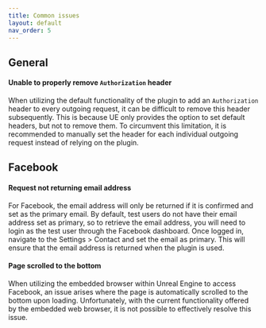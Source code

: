 ```yaml
---
title: Common issues
layout: default
nav_order: 5
---
```


## General
#### Unable to properly remove `Authorization` header
When utilizing the default functionality of the plugin to add an `Authorization` header to every outgoing request, it can be difficult to remove this header subsequently. This is because UE only provides the option to set default headers, but not to remove them. To circumvent this limitation, it is recommended to manually set the header for each individual outgoing request instead of relying on the plugin. 

## Facebook

#### Request not returning email address
For Facebook, the email address will only be returned if it is confirmed and set as the primary email. By default, test users do not have their email address set as primary, so to retrieve the email address, you will need to login as the test user through the Facebook dashboard.
Once logged in, navigate to the Settings > Contact and set the email as primary. This will ensure that the email address is returned when the plugin is used.
#### Page scrolled to the bottom
When utilizing the embedded browser within Unreal Engine to access Facebook, an issue arises where the page is automatically scrolled to the bottom upon loading. Unfortunately, with the current functionality offered by the embedded web browser, it is not possible to effectively resolve this issue.

